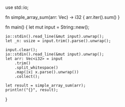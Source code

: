 use std::io;

fn simple_array_sum(arr: Vec<i32>) -> i32 {
    arr.iter().sum()
}

fn main() {
    let mut input = String::new();

    io::stdin().read_line(&mut input).unwrap();
    let _n: usize = input.trim().parse().unwrap();
    
    input.clear();
    io::stdin().read_line(&mut input).unwrap();
    let arr: Vec<i32> = input
        .trim()
        .split_whitespace()
        .map(|x| x.parse().unwrap())
        .collect();

    let result = simple_array_sum(arr);
    println!("{}", result);
}
